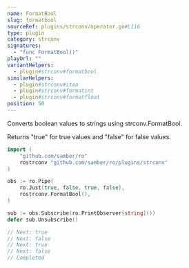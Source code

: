 ```yaml
---
name: FormatBool
slug: formatbool
sourceRef: plugins/strconv/operator.go#L116
type: plugin
category: strconv
signatures:
  - "func FormatBool()"
playUrl: ""
variantHelpers:
  - plugin#strconv#formatbool
similarHelpers:
  - plugin#strconv#itoa
  - plugin#strconv#formatint
  - plugin#strconv#formatfloat
position: 50
---
```


Converts boolean values to strings using strconv.FormatBool.

Returns "true" for true values and "false" for false values.

```go
import (
    "github.com/samber/ro"
    rostrconv "github.com/samber/ro/plugins/strconv"
)

obs := ro.Pipe(
    ro.Just(true, false, true, false),
    rostrconv.FormatBool(),
)

sub := obs.Subscribe(ro.PrintObserver[string]())
defer sub.Unsubscribe()

// Next: true
// Next: false
// Next: true
// Next: false
// Completed
```